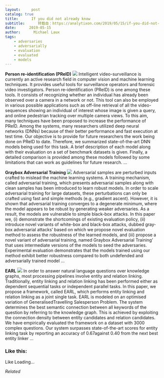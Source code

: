 ```yaml
---
layout:     post
catalog: true
title:      If you did not already know
subtitle:      转载自：https://analytixon.com/2019/05/15/if-you-did-not-already-know-732/
date:      2019-05-15
author:      Michael Laux
tags:
    - adversaries
    - adversarially
    - evaluation
    - evaluated
    - models
---
```


**Person re-identification (PReID)** ![](https://analytixon.files.wordpress.com/2015/01/google.png?w=529)
Intelligent video-surveillance is currently an active research field in computer vision and machine learning techniques. It provides useful tools for surveillance operators and forensic video investigators. Person re-identification (PReID) is one among these tools. It consists of recognizing whether an individual has already been observed over a camera in a network or not. This tool can also be employed in various possible applications such as off-line retrieval of all the video-sequences showing an individual of interest whose image is given a query, and online pedestrian tracking over multiple camera views. To this aim, many techniques have been proposed to increase the performance of PReID. Among the systems, many researchers utilized deep neural networks (DNNs) because of their better performance and fast execution at test time. Our objective is to provide for future researchers the work being done on PReID to date. Therefore, we summarized state-of-the-art DNN models being used for this task. A brief description of each model along with their evaluation on a set of benchmark datasets is given. Finally, a detailed comparison is provided among these models followed by some limitations that can work as guidelines for future research. … 

**Graybox Adversarial Training** ![](https://analytixon.files.wordpress.com/2015/01/google.png?w=529)
Adversarial samples are perturbed inputs crafted to mislead the machine learning systems. A training mechanism, called adversarial training, which presents adversarial samples along with clean samples has been introduced to learn robust models. In order to scale adversarial training for large datasets, these perturbations can only be crafted using fast and simple methods (e.g., gradient ascent). However, it is shown that adversarial training converges to a degenerate minimum, where the model appears to be robust by generating weaker adversaries. As a result, the models are vulnerable to simple black-box attacks. In this paper we, (i) demonstrate the shortcomings of existing evaluation policy, (ii) introduce novel variants of white-box and black-box attacks, dubbed gray-box adversarial attacks’ based on which we propose novel evaluation method to assess the robustness of the learned models, and (iii) propose a novel variant of adversarial training, named Graybox Adversarial Training’ that uses intermediate versions of the models to seed the adversaries. Experimental evaluation demonstrates that the models trained using our method exhibit better robustness compared to both undefended and adversarially trained model … 

**EARL** ![](https://analytixon.files.wordpress.com/2015/01/google.png?w=529)
In order to answer natural language questions over knowledge graphs, most processing pipelines involve entity and relation linking. Traditionally, entity linking and relation linking has been performed either as dependent sequential tasks or independent parallel tasks. In this paper, we propose a framework, called EARL, which performs entity linking and relation linking as a joint single task. EARL is modeled on an optimised variation of GeneralisedTravelling Salesperson Problem. The system determines the best semantic connection between all keywords of the question by referring to the knowledge graph. This is achieved by exploiting the connection density between entity candidates and relation candidates. We have empirically evaluated the framework on a dataset with 3000 complex questions. Our system surpasses state-of-the-art scores for entity linking task by reporting an accuracy of 0.67against 0.40 from the next best entity linker … 





### Like this:

Like Loading...


*Related*

